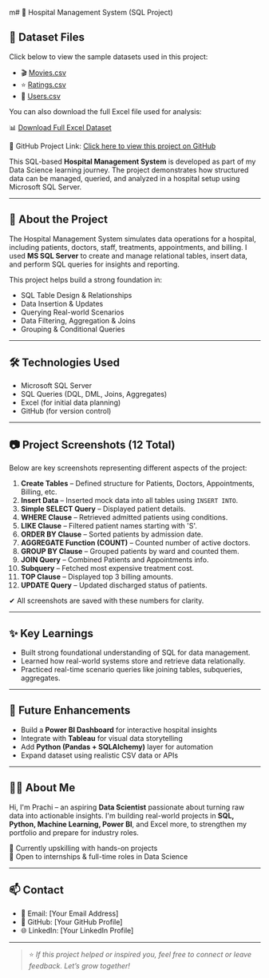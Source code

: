 m# 🏥 Hospital Management System (SQL Project)

## 📂 Dataset Files

Click below to view the sample datasets used in this project:

- 🎬 [Movies.csv](Movie_Ratings_SQL_Projects_CSV/Movies.csv)  
- ⭐ [Ratings.csv](Movie_Ratings_SQL_Projects_CSV/Ratings.csv)  
- 👤 [Users.csv](Movie_Ratings_SQL_Projects_CSV/Users.csv) 

You can also download the full Excel file used for analysis:

📊 [Download Full Excel Dataset](https://github.com/prachi-singh-ds/Movie_Ratings_Dashboard_SQL/raw/main/Movie_Ratings_SQL_Projects_CSV.xlsx)

🔗 GitHub Project Link: [Click here to view this project on GitHub](https://github.com/prachi-singh-ds/Movie_Ratings_Dashboard_SQL)

This SQL-based **Hospital Management System** is developed as part of my Data Science learning journey. The project demonstrates how structured data can be managed, queried, and analyzed in a hospital setup using Microsoft SQL Server.

---

## 📌 About the Project

The Hospital Management System simulates data operations for a hospital, including patients, doctors, staff, treatments, appointments, and billing. I used **MS SQL Server** to create and manage relational tables, insert data, and perform SQL queries for insights and reporting.

This project helps build a strong foundation in:

- SQL Table Design & Relationships  
- Data Insertion & Updates  
- Querying Real-world Scenarios  
- Data Filtering, Aggregation & Joins  
- Grouping & Conditional Queries  

---

## 🛠 Technologies Used

- Microsoft SQL Server  
- SQL Queries (DQL, DML, Joins, Aggregates)  
- Excel (for initial data planning)  
- GitHub (for version control)

---

## 📷 Project Screenshots (12 Total)

Below are key screenshots representing different aspects of the project:

1. **Create Tables** – Defined structure for Patients, Doctors, Appointments, Billing, etc.  
2. **Insert Data** – Inserted mock data into all tables using `INSERT INTO`.  
3. **Simple SELECT Query** – Displayed patient details.  
4. **WHERE Clause** – Retrieved admitted patients using conditions.  
5. **LIKE Clause** – Filtered patient names starting with 'S'.  
6. **ORDER BY Clause** – Sorted patients by admission date.  
7. **AGGREGATE Function (COUNT)** – Counted number of active doctors.  
8. **GROUP BY Clause** – Grouped patients by ward and counted them.  
9. **JOIN Query** – Combined Patients and Appointments info.  
10. **Subquery** – Fetched most expensive treatment cost.  
11. **TOP Clause** – Displayed top 3 billing amounts.  
12. **UPDATE Query** – Updated discharged status of patients.

✔ All screenshots are saved with these numbers for clarity.

---

## ✨ Key Learnings

- Built strong foundational understanding of SQL for data management.  
- Learned how real-world systems store and retrieve data relationally.  
- Practiced real-time scenario queries like joining tables, subqueries, aggregates.

---

## 🚀 Future Enhancements

- Build a **Power BI Dashboard** for interactive hospital insights  
- Integrate with **Tableau** for visual data storytelling  
- Add **Python (Pandas + SQLAlchemy)** layer for automation  
- Expand dataset using realistic CSV data or APIs  

---

## 👩‍💻 About Me

Hi, I'm Prachi – an aspiring **Data Scientist** passionate about turning raw data into actionable insights. I'm building real-world projects in **SQL, Python, Machine Learning, Power BI**, and Excel  more, to strengthen my portfolio and prepare for industry roles.

📍 Currently upskilling with hands-on projects  
📍 Open to internships & full-time roles in Data Science

---

## 📫 Contact

- 📧 Email: [Your Email Address]  
- 🔗 GitHub: [Your GitHub Profile]  
- 🌐 LinkedIn: [Your LinkedIn Profile]  

---

> ⭐ *If this project helped or inspired you, feel free to connect or leave feedback. Let’s grow together!*
